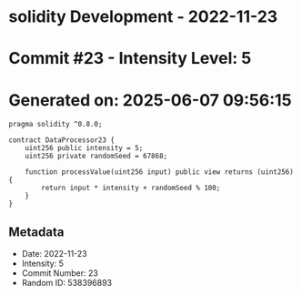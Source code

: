 ﻿# solidity Development - 2022-11-23
# Commit #23 - Intensity Level: 5
# Generated on: 2025-06-07 09:56:15
```solidity
pragma solidity ^0.8.0;

contract DataProcessor23 {
    uint256 public intensity = 5;
    uint256 private randomSeed = 67868;

    function processValue(uint256 input) public view returns (uint256) {
        return input * intensity + randomSeed % 100;
    }
}
```
## Metadata
- Date: 2022-11-23
- Intensity: 5
- Commit Number: 23
- Random ID: 538396893
